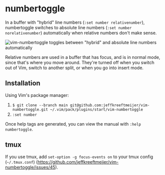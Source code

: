 # numbertoggle


In a buffer with "hybrid" line numbers (`:set number relativenumber`),
numbertoggle switches to absolute line numbers (`:set number norelativenumber`)
automatically when relative numbers don't make sense.

![vim-numbertoggle toggles between "hybrid" and absolute line numbers automatically](https://raw.githubusercontent.com/jeffkreeftmeijer/vim-numbertoggle/cast/toggle.gif)

Relative numbers are used in a buffer that has focus, and is in normal
mode, since that's where you move around. They're turned off when you switch
out of Vim, switch to another split, or when you go into insert mode.

## Installation

Using Vim's package manager:

1. `$ git clone --branch main git@github.com:jeffkreeftmeijer/vim-numbertoggle.git ~/.vim/pack/plugins/start/vim-numbertoggle`
2. `:set number`

Once help tags are generated, you can view the manual with `:help numbertoggle`.

## tmux

If you use tmux, add `set-option -g focus-events on` to your tmux config (`~/.tmux.conf`) (https://github.com/jeffkreeftmeijer/vim-numbertoggle/issues/45).
